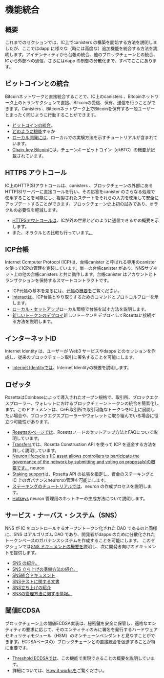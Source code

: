 # 機能統合

## 概要

これまでのセクションでは、IC上でcanisters の構築を開始する方法を説明しましたが、ここではdapp に様々な（時には高度な）追加機能を統合する方法を説明します。アイデンティティから台帳の統合、他のブロックチェーンとの統合、ICから外部への通信、さらにはdapp の制御の分散化まで、すべてここにあります。

## ビットコインとの統合

Bitcoinネットワークと直接統合することで、IC上のcanisters 、Bitcoinネットワーク上のトランザクションで直接、Bitcoinの受信、保有、送信を行うことができます。Canisters 、Bitcoinネットワーク上でBitcoinを保有する一般ユーザーとまったく同じように行動することができます。

- [ビットコインの統合](./bitcoin/index.md)。
- [どのように機能](./bitcoin/bitcoin-how-it-works.md)するか
- [ローカル開発には](./bitcoin/local-development.md)、ローカルでの実験方法を示すチュートリアルが含まれています。
- [Chain-key Bitcoin](./bitcoin/ckbtc.md)には、チェーンキービットコイン（ckBTC）の概要が記載されています。

## HTTPS アウトコール

IC上のHTTP(S)アウトコールは、canisters 、ブロックチェーンの外部にあるHTTP(S)サーバーに直接コールを行い、その応答をcanister のさらなる処理で使用することを可能にし、複製されたステートをそれらの入力を使用して安全にアップデートすることができます。ブロックチェーン史上初の試みであり、オラクルの必要性を軽減します。

- [HTTPSアウトコールは](./https-outcalls/index.md)、ICが外の世界とどのように通信できるかの概要を示します。
- また、オラクルとの比較も行っています[。](./https-outcalls/https-outcalls-how-it-works.md)

## ICP台帳

Internet Computer Protocol (ICP)は、台帳canister と呼ばれる専用のcanister を使ってICPの管理を実装しています。単一の台帳canister があり、NNSサブネット上の他の台帳canisters と共に動作します。台帳canister はアカウントとトランザクションを保持するスマートコントラクトです。

- ICP元帳の基本を見るには、[元帳の概要を](./ledger/index.md)ご覧ください。
- [Interactは](./ledger/interact-with-ledger.md)、ICP台帳とやり取りするためのコマンドとプロトコルフローを示します。
- [ローカル・セットアップ](./ledger/ledger-local-setup.md)ローカル環境で台帳を試す方法を説明します。
- [新しいトークンのデプロイ](./ledger/deploy-new-token.md)新しいトークンをデプロイしてRosettaに接続する方法を説明します。

## インターネットID

Internet Identity は、ユーザーが Web3 サービスやdapps とのセッションを作成し、従来のブロックチェーン取引に署名することを可能にします。

- [Internet Identityでは](../../references/ii-spec.md)、Internet Identityの概要を説明します。

## ロゼッタ

RosettaはCoinbaseによって導入されたオープン規格で、取引所、ブロックエクスプローラー、ウォレットにおけるブロックチェーントークンの統合を簡素化します。このドキュメントは、CeFi取引所で取引可能なトークンをIC上に展開したい場合や、ブロックエクスプローラーやウォレットに取り組んでいる場合に役立つ可能性があります。

- [Rosettaのページでは](./rosetta/index.md)、Rosettaノードのセットアップ方法とFAQについて説明しています。
- [Transfers](./rosetta/transfers.md)では、Rosetta Construction API を使って ICP を送金する方法を詳しく説明しています。
- [Neuron lifecycle s (IC asset allows controllers to participate the governance of the network by submitting and voting on proposals)の概要です。](./rosetta/neuron-lifecycle.md) neuron
- [Staking support](./rosetta/staking-support.md)は、Rosetta API の拡張を指定し、資金のステーキングと IC 上のガバナンスneuronの管理を可能にします。
- [ステーキングのチュートリアルでは](./rosetta/staking-tutorial.md)、neuron の作成プロセスを説明します。
- [Hotkeys](./rosetta/hotkeys.md) neuron 管理用のホットキーの生成方法について説明します。

## サービス・ナーバス・システム（SNS）

NNS が IC をコントロールするオープントークン化された DAO であるのと同様に、SNS はアルゴリズム DAO であり、開発者がdapps のために分散化されたトークンベースのガバナンスシステムを作成することを可能にします。 このセクションでは[SNS ドキュメントの概要を](./sns/index.md)説明し、次に開発者向けのドキュメントを提供します。

- [SNS の紹介。](./sns/introduction/sns-intro-high-level.md)
- [SNS 立ち上げの準備方法の紹介。](./sns/tokenomics/index.md)
- [SNS統合ドキュメント](./sns/integrating/index.md)
- [SNSテストに関する文書](./sns/testing/testing-before-launch.md)
- [SNS立ち上げの紹介](./sns/launching/launch-summary.md)
- [SNSの管理方法に関する情報。](./sns/managing/manage-sns-intro.md)

## 閾値ECDSA

ブロックチェーン上の閾値ECDSA実装は、秘密鍵を安全に保管し、適格なエンティティの要求に応じて、そのエンティティのみに署名を発行するハードウェアセキュリティモジュール（HSM）のオンチェーンペンダントと見なすことができます。ECDSAベースの）ブロックチェーンとの直接統合を促進することが特に重要です。

- [Threshold ECDSAでは](./t-ecdsa/index.md)、この機能で実現できることの概要を説明しています。
- 詳細については、[How it worksを](./t-ecdsa/t-ecdsa-how-it-works.md)ご覧ください。

<!---
# Functionality integrations

## Overview

While previous sections guide you to start building canisters on the IC, here you can see how to integrate various (sometimes advanced) extra functionality to your dapp. From identity to ledger integrations, to integrating with other blockchains, to communicating from the IC to the outside world, and even decentralizing control of your dapp, it's all here.

## Bitcoin Integration
Integrate directly with the Bitcoin network allowing canisters on the IC to receive, hold, and send Bitcoin, all directly with transactions on the Bitcoin network. Canisters can act exactly like regular users holding bitcoin on the Bitcoin network.

- [Bitcoin Integration](./bitcoin/index.md).
- [How it works](./bitcoin/bitcoin-how-it-works.md).
- [Local development](./bitcoin/local-development.md) contains a tutorial showing how to experiment locally.
- [Chain-key Bitcoin](./bitcoin/ckbtc.md) provides an overview of chain-key Bitcoin (ckBTC).

## HTTPS Outcalls
HTTP(S) outcalls on the IC enable canisters to directly make calls to HTTP(S) servers external to the blockchain and use the response in the further processing of the canister such that the replicated state can safely be updated using those inputs. A first in blockchain history, and alleviates the need for oracles.

* [HTTPS outcalls](./https-outcalls/index.md) gives an overview of how the IC can communicate with the world outside.
* [How it works](./https-outcalls/https-outcalls-how-it-works.md) to dive further into the details and gives a comparison against oracles.

## ICP Ledger
The Internet Computer Protocol (ICP) implements management of ICP using a specialized canister, called the ledger canister. There is a single ledger canister which runs alongside other canisters on the NNS subnet. The ledger canister is a smart contract that holds accounts and transactions.

* [Ledger overview](./ledger/index.md) to get a view of the ICP ledger basics.
* [Interact](./ledger/interact-with-ledger.md) shows the commands and protocol flows to interact with the ICP ledger.
* [Local setup](./ledger/ledger-local-setup.md) shows how to experiment with the ledger in your local environment.
* [Deploy new token](./ledger/deploy-new-token.md) describes how to deploy a new token and connect to Rosetta.

## Internet Identity
Internet Identity allows users to create sessions with Web3 services and dapps, and sign traditional blockchain transactions.
* [Internet Identity](../../references/ii-spec.md) gives an overview of Internet Identity.

## Rosetta
Rosetta is an open standard introduced by Coinbase to simplify the integration of blockchain-based tokens in exchanges, block explorers, and wallets. This documentation might help if you want to deploy a token on the IC that aims to be tradable on CeFi exchanges or if you are working on a block explorer or wallet.
* The [Rosetta page](./rosetta/index.md) describes how to set up a Rosetta node and answers some FAQs.
* [Transfers](./rosetta/transfers.md) details how to transfer ICP using the Rosetta Construction API.
* [Neuron lifecycle](./rosetta/neuron-lifecycle.md) gives an overview of neurons (IC assets allowing controllers to participate in the governance of the network by submitting and voting on proposals).
* [Staking support](./rosetta/staking-support.md) specifies extensions of the Rosetta API enabling staking funds and managing governance neurons on the IC.
* [Staking tutorial](./rosetta/staking-tutorial.md) walks through the process of creating a neuron.
* [Hotkeys](./rosetta/hotkeys.md) explains how to generate a hotkey for neuron management.

## Service Nervous System (SNS)
Similar to how the NNS is the open tokenized DAO that controls the IC, SNSs are algorithmic DAOs that allow developers to create decentralized, token-based governance systems for their dapps. This section provides an [overview of the SNS documentation](./sns/index.md) and then provides the documentation aimed at developers.

* [An introduction to the SNS.](./sns/introduction/sns-intro-high-level.md)
* [An introduction to how to prepare for an SNS launch.](./sns/tokenomics/index.md)
* [SNS integration documentation.](./sns/integrating/index.md)
* [SNS testing documentation.](./sns/testing/testing-before-launch.md)
* [An introduction to the SNS launch.](./sns/launching/launch-summary.md)
* [Information on how to manage an SNS.](./sns/managing/manage-sns-intro.md)

## Threshold ECDSA
A threshold ECDSA implementation on a blockchain can be viewed as the on-chain pendant to a hardware security module (HSM) that stores private keys securely and issues signatures on request of the eligible entities, and only to those. It is particularly important to facilitate direct integration with (ECDSA-based) blockchains.

* [Threshold ECDSA](./t-ecdsa/index.md) gives an overview of what can be achieved with this feature.
* See [How it works](./t-ecdsa/t-ecdsa-how-it-works.md) to dive further into the details.








-->
